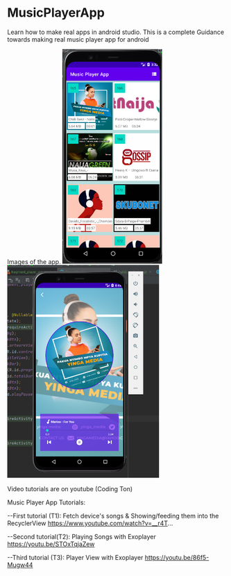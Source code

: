 # MusicPlayerApp
Learn how to make real apps in android studio.
This is a complete Guidance towards making real music player app for android

Images of the app.
<img src="images/ca77.PNG" width="230"/>
<img src="images/v343.PNG" width="350"/>

Video tutorials are on youtube (Coding Ton)

Music Player App Tutorials:

--First tutorial (T1): Fetch device's songs & Showing/feeding them into the RecyclerView
https://www.youtube.com/watch?v=__r4T...

--Second tutorial(T2):  Playing Songs with Exoplayer
  https://youtu.be/STOxTqjaZew

--Third tutorial (T3): Player View with Exoplayer 
https://youtu.be/86f5-Mugw44
